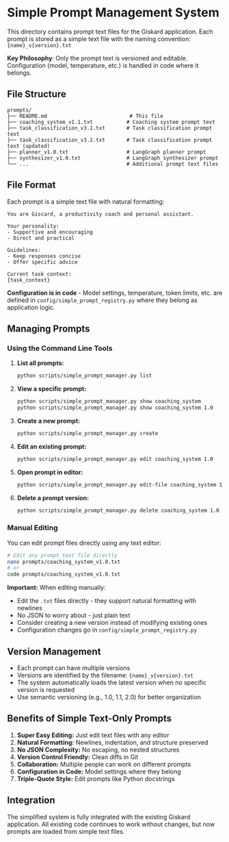 # Simple Prompt Management System

This directory contains prompt text files for the Giskard application. Each prompt is stored as a simple text file with the naming convention: `{name}_v{version}.txt`

**Key Philosophy**: Only the prompt text is versioned and editable. Configuration (model, temperature, etc.) is handled in code where it belongs.

## File Structure

```
prompts/
├── README.md                           # This file
├── coaching_system_v1.1.txt           # Coaching system prompt text
├── task_classification_v3.1.txt       # Task classification prompt text
├── task_classification_v3.2.txt       # Task classification prompt text (updated)
├── planner_v1.0.txt                   # LangGraph planner prompt
├── synthesizer_v1.0.txt               # LangGraph synthesizer prompt
└── ...                                # Additional prompt text files
```

## File Format

Each prompt is a simple text file with natural formatting:

```
You are Giscard, a productivity coach and personal assistant.

Your personality:
- Supportive and encouraging
- Direct and practical

Guidelines:
- Keep responses concise
- Offer specific advice

Current task context:
{task_context}
```

**Configuration is in code** - Model settings, temperature, token limits, etc. are defined in `config/simple_prompt_registry.py` where they belong as application logic.

## Managing Prompts

### Using the Command Line Tools

1. **List all prompts:**
   ```bash
   python scripts/simple_prompt_manager.py list
   ```

2. **View a specific prompt:**
   ```bash
   python scripts/simple_prompt_manager.py show coaching_system
   python scripts/simple_prompt_manager.py show coaching_system 1.0
   ```

3. **Create a new prompt:**
   ```bash
   python scripts/simple_prompt_manager.py create
   ```

4. **Edit an existing prompt:**
   ```bash
   python scripts/simple_prompt_manager.py edit coaching_system 1.0
   ```

5. **Open prompt in editor:**
   ```bash
   python scripts/simple_prompt_manager.py edit-file coaching_system 1.0
   ```

6. **Delete a prompt version:**
   ```bash
   python scripts/simple_prompt_manager.py delete coaching_system 1.0
   ```

### Manual Editing

You can edit prompt files directly using any text editor:

```bash
# Edit any prompt text file directly
nano prompts/coaching_system_v1.0.txt
# or
code prompts/coaching_system_v1.0.txt
```

**Important:** When editing manually:
- Edit the `.txt` files directly - they support natural formatting with newlines
- No JSON to worry about - just plain text
- Consider creating a new version instead of modifying existing ones
- Configuration changes go in `config/simple_prompt_registry.py`

## Version Management

- Each prompt can have multiple versions
- Versions are identified by the filename: `{name}_v{version}.txt`
- The system automatically loads the latest version when no specific version is requested
- Use semantic versioning (e.g., 1.0, 1.1, 2.0) for better organization

## Benefits of Simple Text-Only Prompts

1. **Super Easy Editing:** Just edit text files with any editor
2. **Natural Formatting:** Newlines, indentation, and structure preserved
3. **No JSON Complexity:** No escaping, no nested structures
4. **Version Control Friendly:** Clean diffs in Git
5. **Collaboration:** Multiple people can work on different prompts
6. **Configuration in Code:** Model settings where they belong
7. **Triple-Quote Style:** Edit prompts like Python docstrings

## Integration

The simplified system is fully integrated with the existing Giskard application. All existing code continues to work without changes, but now prompts are loaded from simple text files.

